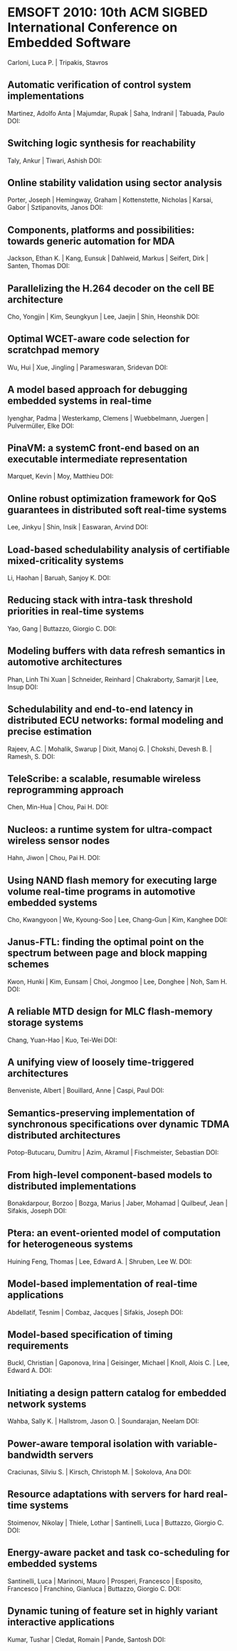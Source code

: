 # EMSOFT 2010: 10th ACM SIGBED International Conference on Embedded Software
Carloni, Luca P. | Tripakis, Stavros

## Automatic verification of control system implementations
Martinez, Adolfo Anta | Majumdar, Rupak | Saha, Indranil | Tabuada, Paulo
DOI: 

## Switching logic synthesis for reachability
Taly, Ankur | Tiwari, Ashish
DOI: 

## Online stability validation using sector analysis
Porter, Joseph | Hemingway, Graham | Kottenstette, Nicholas | Karsai, Gabor | Sztipanovits, Janos
DOI: 

## Components, platforms and possibilities: towards generic automation for MDA
Jackson, Ethan K. | Kang, Eunsuk | Dahlweid, Markus | Seifert, Dirk | Santen, Thomas
DOI: 

## Parallelizing the H.264 decoder on the cell BE architecture
Cho, Yongjin | Kim, Seungkyun | Lee, Jaejin | Shin, Heonshik
DOI: 

## Optimal WCET-aware code selection for scratchpad memory
Wu, Hui | Xue, Jingling | Parameswaran, Sridevan
DOI: 

## A model based approach for debugging embedded systems in real-time
Iyenghar, Padma | Westerkamp, Clemens | Wuebbelmann, Juergen | Pulvermüller, Elke
DOI: 

## PinaVM: a systemC front-end based on an executable intermediate representation
Marquet, Kevin | Moy, Matthieu
DOI: 

## Online robust optimization framework for QoS guarantees in distributed soft real-time systems
Lee, Jinkyu | Shin, Insik | Easwaran, Arvind
DOI: 

## Load-based schedulability analysis of certifiable mixed-criticality systems
Li, Haohan | Baruah, Sanjoy K.
DOI: 

## Reducing stack with intra-task threshold priorities in real-time systems
Yao, Gang | Buttazzo, Giorgio C.
DOI: 

## Modeling buffers with data refresh semantics in automotive architectures
Phan, Linh Thi Xuan | Schneider, Reinhard | Chakraborty, Samarjit | Lee, Insup
DOI: 

## Schedulability and end-to-end latency in distributed ECU networks: formal modeling and precise estimation
Rajeev, A.C. | Mohalik, Swarup | Dixit, Manoj G. | Chokshi, Devesh B. | Ramesh, S.
DOI: 

## TeleScribe: a scalable, resumable wireless reprogramming approach
Chen, Min-Hua | Chou, Pai H.
DOI: 

## Nucleos: a runtime system for ultra-compact wireless sensor nodes
Hahn, Jiwon | Chou, Pai H.
DOI: 

## Using NAND flash memory for executing large volume real-time programs in automotive embedded systems
Cho, Kwangyoon | We, Kyoung-Soo | Lee, Chang-Gun | Kim, Kanghee
DOI: 

## Janus-FTL: finding the optimal point on the spectrum between page and block mapping schemes
Kwon, Hunki | Kim, Eunsam | Choi, Jongmoo | Lee, Donghee | Noh, Sam H.
DOI: 

## A reliable MTD design for MLC flash-memory storage systems
Chang, Yuan-Hao | Kuo, Tei-Wei
DOI: 

## A unifying view of loosely time-triggered architectures
Benveniste, Albert | Bouillard, Anne | Caspi, Paul
DOI: 

## Semantics-preserving implementation of synchronous specifications over dynamic TDMA distributed architectures
Potop-Butucaru, Dumitru | Azim, Akramul | Fischmeister, Sebastian
DOI: 

## From high-level component-based models to distributed implementations
Bonakdarpour, Borzoo | Bozga, Marius | Jaber, Mohamad | Quilbeuf, Jean | Sifakis, Joseph
DOI: 

## Ptera: an event-oriented model of computation for heterogeneous systems
Huining Feng, Thomas | Lee, Edward A. | Shruben, Lee W.
DOI: 

## Model-based implementation of real-time applications
Abdellatif, Tesnim | Combaz, Jacques | Sifakis, Joseph
DOI: 

## Model-based specification of timing requirements
Buckl, Christian | Gaponova, Irina | Geisinger, Michael | Knoll, Alois C. | Lee, Edward A.
DOI: 

## Initiating a design pattern catalog for embedded network systems
Wahba, Sally K. | Hallstrom, Jason O. | Soundarajan, Neelam
DOI: 

## Power-aware temporal isolation with variable-bandwidth servers
Craciunas, Silviu S. | Kirsch, Christoph M. | Sokolova, Ana
DOI: 

## Resource adaptations with servers for hard real-time systems
Stoimenov, Nikolay | Thiele, Lothar | Santinelli, Luca | Buttazzo, Giorgio C.
DOI: 

## Energy-aware packet and task co-scheduling for embedded systems
Santinelli, Luca | Marinoni, Mauro | Prosperi, Francesco | Esposito, Francesco | Franchino, Gianluca | Buttazzo, Giorgio C.
DOI: 

## Dynamic tuning of feature set in highly variant interactive applications
Kumar, Tushar | Cledat, Romain | Pande, Santosh
DOI: 

